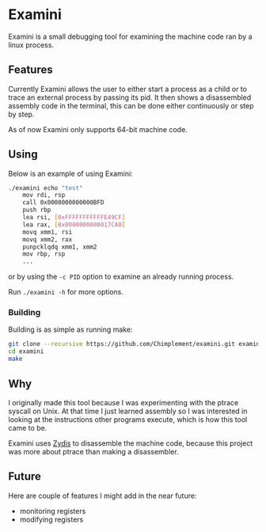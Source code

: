 # Examini
Examini is a small debugging tool for examining the machine code ran by a linux process.

## Features
Currently Examini allows the user to either start a process as a child or to trace an external process by passing its pid. It then shows a disassembled assembly code in the terminal, this can be done either continuously or step by step.

As of now Examini only supports 64-bit machine code.

## Using
Below is an example of using Examini:
```bash
./examini echo "test"
	mov rdi, rsp
	call 0x0000000000000BFD
	push rbp
	lea rsi, [0xFFFFFFFFFFFE49CF]
	lea rax, [0x0000000000017CA0]
	movq xmm1, rsi
	movq xmm2, rax
	punpcklqdq xmm1, xmm2
	mov rbp, rsp
	...
```
or by using the `-c PID` option to examine an already running process.

Run `./examini -h` for more options.
### Building
Building is as simple as running make:
```bash
git clone --recursive https://github.com/Chimplement/examini.git examini
cd examini
make
```

## Why
I originally made this tool because I was experimenting with the ptrace syscall on Unix. At that time I just learned assembly so I was interested in looking at the instructions other programs execute, which is how this tool came to be.

Examini uses [Zydis](https://github.com/zyantific/zydis/tree/master) to disassemble the machine code, because this project was more about ptrace than making a disassembler.

## Future
Here are couple of features I might add in the near future:
- monitoring registers
- modifying registers